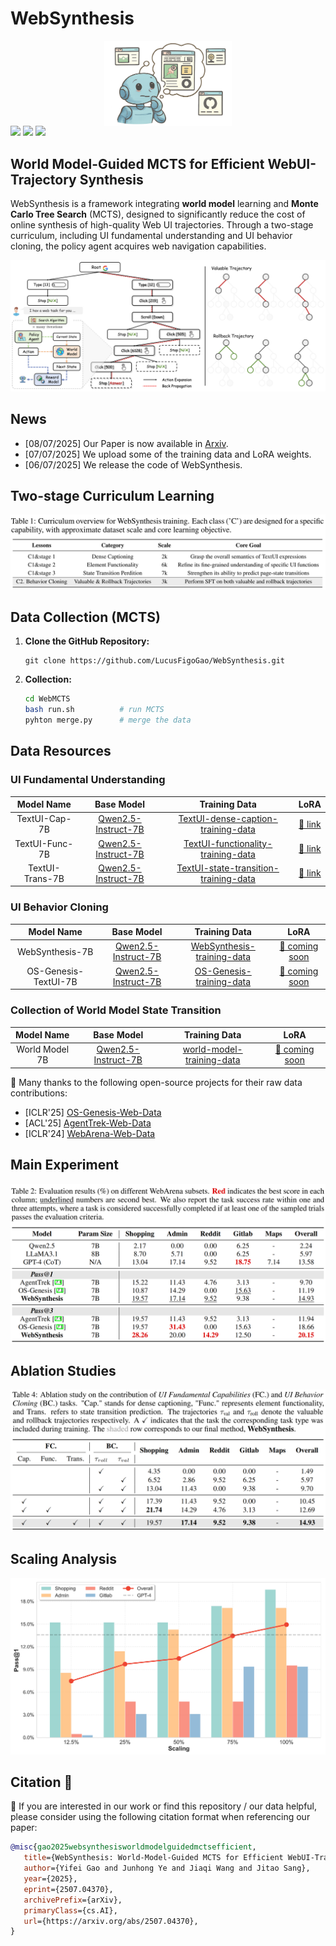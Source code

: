 # WebSynthesis

<img src="./figure/WebSynthesis.png" alt="overview" style="zoom:20%; margin: 0 auto; display: block;" />

<div style='display:flex; gap: 0.25rem; '>
<a href="https://www.arxiv.org/abs/2507.04370"><img src="https://img.shields.io/badge/arXiv-2507.04370-b31b1b.svg"></a>
<a href="https://huggingface.co/datasets/yifeigao/WebSynthesis"><img src="https://img.shields.io/badge/Project%20Page-onlink-orange"></a>
<a href='LICENSE'><img src='https://img.shields.io/badge/License-MIT.svg'></a>
</div>

## World Model-Guided MCTS for Efficient WebUI-Trajectory Synthesis
WebSynthesis is a framework integrating **world model** learning and **Monte Carlo Tree Search** (MCTS), designed to significantly reduce the cost of online synthesis of high-quality Web UI trajectories. Through a two-stage curriculum, including UI fundamental understanding and UI behavior cloning, the policy agent acquires web navigation capabilities.

![framwork](./figure/framework.jpg)

## News
* [08/07/2025] Our Paper is now available in [Arxiv](https://www.arxiv.org/abs/2507.04370).
* [07/07/2025] We upload some of the training data and LoRA weights.
* [06/07/2025] We release the code of WebSynthesis.


## Two-stage Curriculum Learning
![class](./figure/class.png)

## Data Collection (MCTS)

1. **Clone the GitHub Repository:**
   ```
   git clone https://github.com/LucusFigoGao/WebSynthesis.git
   ```

2. **Collection:**
   ```bash
   cd WebMCTS
   bash run.sh          # run MCTS
   pyhton merge.py      # merge the data
   ```

## Data Resources 

### UI Fundamental Understanding

|   Model Name    |                           Base Model                                            |                           Training Data                                            |                           LoRA                            |
| :-------------: | :-------------------------------------------------------------------------------------: | :----------------------------------------------------------------------------: | :---------------------------------------------------------: |
| TextUI-Cap-7B | [Qwen2.5-Instruct-7B](https://huggingface.co/Qwen/Qwen2.5-7B-Instruct)            | [TextUI-dense-caption-training-data](https://huggingface.co/datasets/yifeigao/WebSynthesis/blob/main/textui-caption2k.json) | [🤗 link](https://huggingface.co/yifeigao/WebSynthesis/tree/main/TextUI-Cap-7B)  |
| TextUI-Func-7B | [Qwen2.5-Instruct-7B](https://huggingface.co/Qwen/Qwen2.5-7B-Instruct) | [TextUI-functionality-training-data](https://huggingface.co/datasets/yifeigao/WebSynthesis/blob/main/textui-function6k.json) | [🤗 link](https://huggingface.co/yifeigao/WebSynthesis/tree/main/TextUI-Func-7B)  |
| TextUI-Trans-7B | [Qwen2.5-Instruct-7B](https://huggingface.co/Qwen/Qwen2.5-7B-Instruct)            | [TextUI-state-transition-training-data](https://huggingface.co/datasets/yifeigao/WebSynthesis/blob/main/textui-transmission7k.json) | [🤗 link](https://huggingface.co/yifeigao/WebSynthesis/tree/main/TextUI-Trans-7B)  |

### UI Behavior Cloning
|   Model Name    |                           Base Model                                            |                           Training Data                                            |                           LoRA                            |
| :-------------: | :-------------------------------------------------------------------------------------: | :----------------------------------------------------------------------------: | :---------------------------------------------------------: |
| WebSynthesis-7B | [Qwen2.5-Instruct-7B](https://huggingface.co/Qwen/Qwen2.5-7B-Instruct)            | [WebSynthesis-training-data](https://huggingface.co/datasets/yifeigao/WebSynthesis/tree/main/websynthesis.json) | [🤗 coming soon](https://huggingface.co/yifeigao/WebSynthesis)  |
| OS-Genesis-TextUI-7B | [Qwen2.5-Instruct-7B](https://huggingface.co/Qwen/Qwen2.5-7B-Instruct) | [OS-Genesis-training-data](https://huggingface.co/datasets/yifeigao/WebSynthesis/tree/main/os_genesis_sft7k.json) | [🤗 coming soon](https://huggingface.co/yifeigao/WebSynthesis)  |

### Collection of World Model State Transition
|   Model Name    |                           Base Model                                            |                           Training Data                                            |                           LoRA                            |
| :-------------: | :-------------------------------------------------------------------------------------: | :----------------------------------------------------------------------------: | :---------------------------------------------------------: |
| World Model 7B | [Qwen2.5-Instruct-7B](https://huggingface.co/Qwen/Qwen2.5-7B-Instruct)            | [world-model-training-data](https://huggingface.co/datasets/yifeigao/WebSynthesis/blob/main/world-model-training-data-27k.json) | [🤗 coming soon](https://huggingface.co/yifeigao/WebSynthesis/)  |

🙏 Many thanks to the following open-source projects for their raw data contributions:
- [ICLR'25] [OS-Genesis-Web-Data](https://huggingface.co/datasets/OS-Copilot/OS-Genesis-web-data)
- [ACL'25] [AgentTrek-Web-Data](https://huggingface.co/datasets/xlangai/AgentTrek)
- [ICLR'24] [WebArena-Web-Data](https://github.com/web-arena-x/webarena/tree/main/resources)

## Main Experiment
![main-exp](./figure/main-exp.png)

## Ablation Studies
![aba-exp](./figure/ablation.png)

## Scaling Analysis
![scaling-exp](./figure/scaling.png)

## Citation 📖

🫶 If you are interested in our work or find this repository / our data helpful, please consider using the following citation format when referencing our paper:

```bibtex
@misc{gao2025websynthesisworldmodelguidedmctsefficient,
   title={WebSynthesis: World-Model-Guided MCTS for Efficient WebUI-Trajectory Synthesis}, 
   author={Yifei Gao and Junhong Ye and Jiaqi Wang and Jitao Sang},
   year={2025},
   eprint={2507.04370},
   archivePrefix={arXiv},
   primaryClass={cs.AI},
   url={https://arxiv.org/abs/2507.04370}, 
}
```
